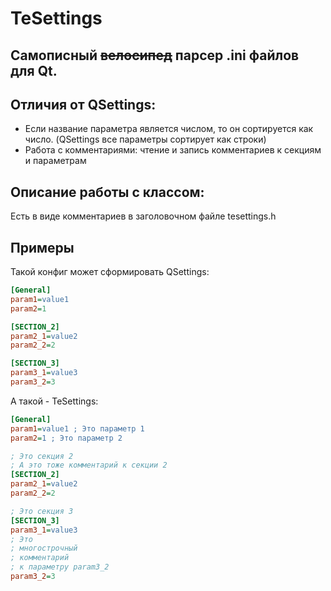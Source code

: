 # TeSettings

## Самописный ~~велосипед~~ парсер .ini файлов для Qt. 

## Отличия от QSettings:
- Если название параметра является числом, то он сортируется как число. (QSettings все параметры сортирует как строки)
- Работа с комментариями: чтение и запись комментариев к секциям и параметрам 

## Описание работы с классом:
Есть в виде комментариев в заголовочном файле tesettings.h

## Примеры
Такой конфиг может сформировать QSettings:
```ini
[General]
param1=value1
param2=1

[SECTION_2]
param2_1=value2
param2_2=2

[SECTION_3]
param3_1=value3
param3_2=3
```

А такой - TeSettings:
```ini
[General]
param1=value1 ; Это параметр 1
param2=1 ; Это параметр 2

; Это секция 2
; А это тоже комментарий к секции 2
[SECTION_2]
param2_1=value2
param2_2=2

; Это секция 3
[SECTION_3]
param3_1=value3
; Это
; многострочный
; комментарий
; к параметру param3_2
param3_2=3
```